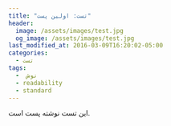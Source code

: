 ```yaml
---
title: "تست: اولین پست"
header:
  image: /assets/images/test.jpg
  og_image: /assets/images/test.jpg
last_modified_at: 2016-03-09T16:20:02-05:00
categories:
  - تست
tags:
  -  نوش
  - readability
  - standard
---
```


این تست نوشته پست است.